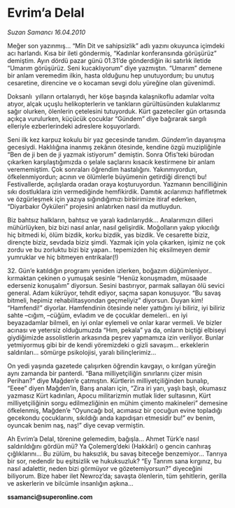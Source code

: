 # Evrim’a Delal

*Suzan Samancı 16.04.2010*

<div class="yazi"><p>Meğer son yazınmış... “Mîn Dit ve sahipsizlik” adlı yazını okuyunca içimdeki acı harlandı. Kısa bir ileti göndermiş, “Kadınlar konferansında görüşürüz” demiştim. Ayın dördü pazar günü 01.31’de gönderdiğin iki satırlık iletide “Umarım görüşürüz. Seni kucaklıyorum” diye yazmıştın. “Umarım” demene bir anlam veremedim ilkin, hasta olduğunu hep unutuyordum; bu unutuş cesaretine, direncine ve o kocaman sevgi dolu yüreğine olan güvenimdi.</p>
<p>Doksanlı  yılların ortalarıydı, her köşe başında kalaşnikoflu adamlar volta atıyor, alçak uçuşlu helikopterlerin ve tankların gürültüsünden kulaklarımız sağır olurken, ölenlerin çetelesini tutuyorduk. Kürt gazeteciler gün ortasında açıkça vurulurken, küçücük çocuklar “Gündem” diye bağırarak sargılı elleriyle ezberlerindeki adreslere koşuyorlardı. </p>
<p>Seni ilk kez karpuz kokulu bir yaz gecesinde tanıdım. <i>Gündem</i>’in dayanışma gecesiydi. Haklılığına inanmış zekânın ötesinde, kendine özgü muzipliğinle “Ben de ji ben de ji yazmak istiyorum” demiştin. Sonra Ofis’teki bürodan çıkarken karşılaştığımızda o şelale saçlarını kısacık kestirmene bir anlam verememiştim. Çok sonraları öğrendim hastalığını. Yakınmıyordun, öfkelenmiyordun; acının ve ölümlerle büyümenin getirdiği dirençti bu! Festivallerde, açılışlarda oradan oraya koşturuyordun. Yazmanın bencilliğinin sıkı dostluklara izin vermediğinde hemfikirdik. Damıtık acılarımızı hafifletmek ve özgürleşmek için yazıya sığındığımızı birbirimize itiraf ederken, “Diyarbakır Öyküleri” projesini anlatırken nasıl da mutluydun.</p>
<p>Biz bahtsız halkların, bahtsız ve yaralı kadınlarıydık... Analarımızın dilleri mühürlüyken, biz bizi nasıl anlar, nasıl gelişirdik. Moğolların yakıp yıkıcılığı hiç bitmedi ki, ölüm bizdik, korku bizdik, yas bizdik. Ve cesarette biziz, dirençte biziz, sevdada biziz şimdi. Yazmak için yola çıkarken, işimiz ne çok zordu ve bu zorluktu bizi biz yapan.. tepemizden hiç eksilmeyen demir yumruklar ve hiç bitmeyen entrikalar(!)</p>
<p>32. Gün’e katıldığın programı yeniden izlerken, boğazım düğümleniyor.. kırmaktan çekinen o yumuşak sesinle “Henüz konuşmadım, müsaade ederseniz konuşalım” diyorsun. Sesini bastırıyor, parmak sallayan ölü sevici general. Adam kükrüyor, tehdit ediyor, saçma sapan konuşuyor. “Bu savaş bitmeli, hepimiz rehabilitasyondan geçmeliyiz” diyorsun. Duyan kim! “Hamfendi!” diyorlar. Hamfendinin ötesinde neler yattığını iyi biliriz, iyi biliriz sahte –cığım, –cüğüm, evladım ve de çocuklar demeleri.. en iyi beyazadamlar bilmeli, en iyi onlar eylemeli ve onlar karar vermeli. Ve bizler acınası ve yetersiz olduğumuzda “Hım, pekala” ya da, onların biçtiği elbiseyi giydiğimizde assolistlerin arkasında peşrev yapmamıza izin veriliyor. Bunlar yetmiyormuş gibi bir de kendi yöremizdeki o gizli savaşım... erkeklerin saldırıları... sömürge psikolojisi, yaralı bilinçlerimiz... </p>
<p>On yedi yaşında gazetede çalışırken öğrendin kavgayı, o kırılgan yüreğin aynı zamanda bir panterdi. “Bana milliyetçiliğin sınırlarını çizer misin Perihan?” diye Mağden’e çatmıştın. Kürtlerin milliyetçiliğinden bunalıp, “Eeee” diyen Mağden’in, Barış anaları için, “Zira iri yarı, yaşlı başlı, okumasız yazmasız Kürt kadınları, Apocu militarizmin mutlak lider sultasının, Kürt milliyetçiliğinin sorgu edilmezliğinin en mühim çimento makineleri” demesine öfkelenmiş, Mağden’e “Oyuncağı bol, acımasız bir çocuğun evine topladığı gecekondu çocuklarını, sıkıldığı anda kapıdışarı etmesidir bu!” ev benim, oyuncak benim naş, naş!” diye cevap vermiştin.</p>
<p>Ah Evrim’a Delal, törenine gelemedim, bağışla... Ahmet Türk’e nasıl saldırıldığını gördün mü? Ya Çolemerg’deki (Hakkâri) o gencin canhıraş çığlıklarını... Bu zülüm, bu haksızlık, bu savaş biteceğe benzemiyor... Tanrıya bir sor, nedendir bu eşitsizlik ve hukuksuzluk? “Ey Tanrım sana kırgınız, bu nasıl adalettir, neden bizi görmüyor ve gözetemiyorsun?” diyeceğini biliyorum. Bize haber ilet Newroz’da; savaşta ölenlerin, tüm şehitlerin, gerilla ve askerlerin ve bilcümle insanlığın aşkına... </p>
<p><b>ssamanci@superonline.com</b></p></div>

